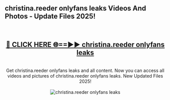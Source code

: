 <h2>christina.reeder onlyfans leaks Videos And Photos - Update Files 2025!</h2>
<br>
<div align="center">
<h2><a href="https://top-ai-tools.click/QrbHav" rel="nofollow">🔴 CLICK HERE 🌐==►► christina.reeder onlyfans leaks</a></h2>
<br>
Get christina.reeder onlyfans leaks and all content. Now you can access all videos and pictures of christina.reeder onlyfans leaks. New Updated Files 2025!
<br>
<br>
<a href="https://top-ai-tools.click/QrbHav" rel="nofollow" data-target="animated-image.originalLink"><img src="https://i.ibb.co.com/WyWwxjT/player-gif2.gif" alt="christina.reeder onlyfans leaks" style="max-width: 100%; display: inline-block;" data-target="animated-image.originalImage"></a>
</div>
<br>